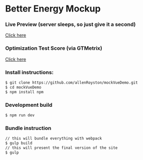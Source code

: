 # Better Energy Mockup

### Live Preview (server sleeps, so just give it a second)
[Click here](https://vue-mock-energycompany.herokuapp.com/)

### Optimization Test Score (via GTMetrix)
[Click here](https://gtmetrix.com/reports/vue-mock-energycompany.herokuapp.com/TCiNZNIo)

### Install instructions:
```sh
$ git clone https://github.com/allenRoyston/mockVueDemo.git
$ cd mockVueDemo
$ npm install npm
```

### Development build
```sh
$ npm run dev
```

### Bundle instruction
```sh
// this will bundle everything with webpack
$ gulp build
// this will present the final version of the site
$ gulp
```
